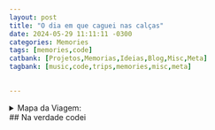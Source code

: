 ```yaml
---
layout: post
title: "O dia em que caguei nas calças"
date: 2024-05-29 11:11:11 -0300
categories: Memories
tags: [memories,code]
catbank: [Projetos,Memorias,Ideias,Blog,Misc,Meta]
tagbank: [music,code,trips,memories,misc,meta]

 
---
```

<details>
  <summary>Mapa da Viagem:</summary>
  <pre>
num teve, era meme
</pre>
</details>
## Na verdade codei